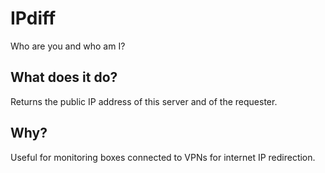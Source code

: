 # IPdiff
Who are you and who am I?

## What does it do?
Returns the public IP address of this server and of the requester.

## Why?
Useful for monitoring boxes connected to VPNs for internet IP redirection.
